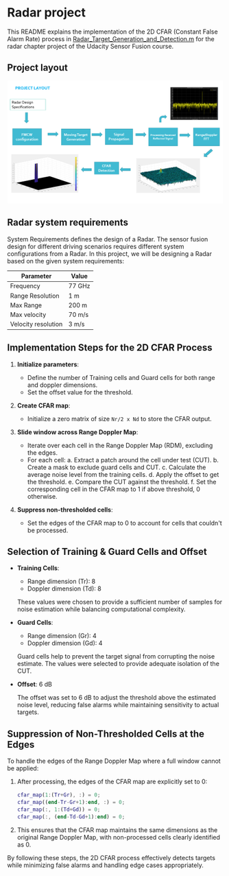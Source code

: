 # Radar project

This README explains the implementation of the 2D CFAR (Constant False Alarm Rate) process in [Radar_Target_Generation_and_Detection.m](./Radar_Target_Generation_and_Detection.m) for the radar chapter project of the Udacity Sensor Fusion course.

## Project layout

![Radar Project Layout](radar-project-layout.png)

## Radar system requirements

System Requirements defines the design of a Radar. The sensor fusion design for different driving scenarios requires different system configurations from a Radar. In this project, we will be designing a Radar based on the given system requirements:

| Parameter           | Value  |
| ------------------- | ------ |
| Frequency           | 77 GHz |
| Range Resolution    | 1 m    |
| Max Range           | 200 m  |
| Max velocity        | 70 m/s |
| Velocity resolution | 3 m/s  |

## Implementation Steps for the 2D CFAR Process

1. **Initialize parameters**:

   - Define the number of Training cells and Guard cells for both range and doppler dimensions.
   - Set the offset value for the threshold.

2. **Create CFAR map**:

   - Initialize a zero matrix of size `Nr/2 x Nd` to store the CFAR output.

3. **Slide window across Range Doppler Map**:

   - Iterate over each cell in the Range Doppler Map (RDM), excluding the edges.
   - For each cell:
     a. Extract a patch around the cell under test (CUT).
     b. Create a mask to exclude guard cells and CUT.
     c. Calculate the average noise level from the training cells.
     d. Apply the offset to get the threshold.
     e. Compare the CUT against the threshold.
     f. Set the corresponding cell in the CFAR map to 1 if above threshold, 0 otherwise.

4. **Suppress non-thresholded cells**:
   - Set the edges of the CFAR map to 0 to account for cells that couldn't be processed.

## Selection of Training & Guard Cells and Offset

- **Training Cells**:

  - Range dimension (Tr): 8
  - Doppler dimension (Td): 8

  These values were chosen to provide a sufficient number of samples for noise estimation while balancing computational complexity.

- **Guard Cells**:

  - Range dimension (Gr): 4
  - Doppler dimension (Gd): 4

  Guard cells help to prevent the target signal from corrupting the noise estimate. The values were selected to provide adequate isolation of the CUT.

- **Offset**: 6 dB

  The offset was set to 6 dB to adjust the threshold above the estimated noise level, reducing false alarms while maintaining sensitivity to actual targets.

## Suppression of Non-Thresholded Cells at the Edges

To handle the edges of the Range Doppler Map where a full window cannot be applied:

1. After processing, the edges of the CFAR map are explicitly set to 0:

   ```matlab
   cfar_map(1:(Tr+Gr), :) = 0;
   cfar_map((end-Tr-Gr+1):end, :) = 0;
   cfar_map(:, 1:(Td+Gd)) = 0;
   cfar_map(:, (end-Td-Gd+1):end) = 0;
   ```

2. This ensures that the CFAR map maintains the same dimensions as the original Range Doppler Map, with non-processed cells clearly identified as 0.

By following these steps, the 2D CFAR process effectively detects targets while minimizing false alarms and handling edge cases appropriately.
